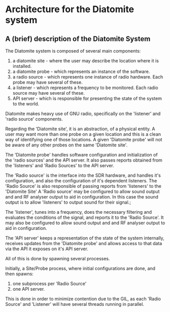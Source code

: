# Architecture for the Diatomite system
## A (brief) description of the Diatomite System

The Diatomite system is composed of several main components:
1. a diatomite site - where the user may describe the location where it is installed.
2. a diatomite probe - which represents an instance of the software.
3. a radio source - which represents one instance of radio hardware. Each probe may have several of these.
4. a listener - which represents a frequency to be monitored. Each radio source may have several of these.
5. API server - which is responsible for presenting the state of the system to the world.

Diatomite makes heavy use of GNU radio, specifically on the 'listener' and 'radio source' components.

Regarding the 'Diatomite site', it is an abstraction, of a physical entity. A user may want more than one probe on a given location and this is a clean way of identifying one of those locations. A given 'Diatomite probe' will not be aware of any other probes on the same 'Diatomite site'.

The 'Diatomite probe' handles software configuration and initialization of the 'radio sources' and the API server.
It also passes reports obtained from the 'listeners' and 'Radio Sources' to the API server.

The 'Radio source' is the interface into the SDR hardware, and handles it's configuration, and also the configuration of it's dependent listeners.
The 'Radio Source' is also responsible of passing reports from 'listeners' to the 'Diatomite Site'
A 'Radio source' may be configured to allow sound output and and RF analyser output to aid in configuration. In this case the sound output is to allow 'listeners' to output sound for their signal.;

The 'listener', tunes into a frequency, does the necessary filtering and evaluates the conditions of the signal,
and reports it to the 'Radio Source'.
It may also be configured to allow sound output and and RF analyser output to aid in configuration.

The 'API server' keeps a representation of the state of the system internally, receives updates from the 'Diatomite probe' and allows access to that data via the API it exposes on it's API server.

All of this is done by spawning several processes.

Initially, a Site/Probe process, where initial configurations are done, and then spawns:
1. one subprocess per 'Radio Source'
1. one API server.

This is done in order to minimize contention due to the GIL, as each 'Radio Source' and 'Listener' will have several threads running in parallel.
